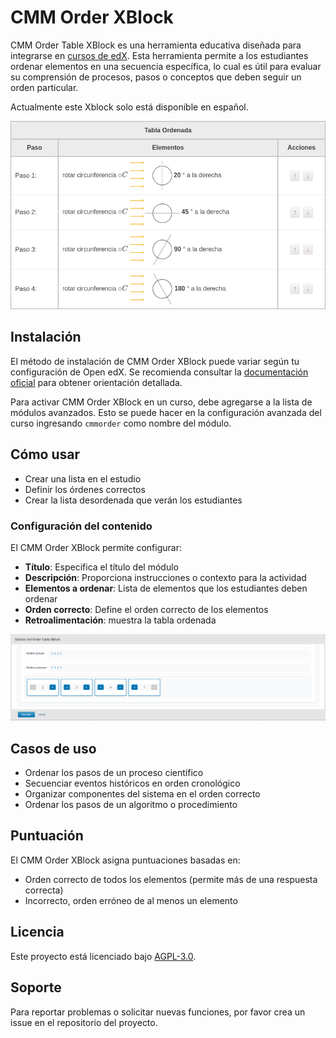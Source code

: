 # CMM Order XBlock

CMM Order Table XBlock es una herramienta educativa diseñada para integrarse en [cursos de edX](https://www.edx.org/). Esta herramienta permite a los estudiantes ordenar elementos en una secuencia específica, lo cual es útil para evaluar su comprensión de procesos, pasos o conceptos que deben seguir un orden particular.

Actualmente este Xblock solo está disponible en español.


![Ejemplo de uso de CMM Order XBlock](ordertable/static/images/example.png)

## Instalación

El método de instalación de CMM Order XBlock puede variar según tu configuración de Open edX. Se recomienda consultar la [documentación oficial](https://edx.readthedocs.io/projects/edx-installing-configuring-and-running/en/latest/configuration/install_xblock.html) para obtener orientación detallada.

Para activar CMM Order XBlock en un curso, debe agregarse a la lista de módulos avanzados. Esto se puede hacer en la configuración avanzada del curso ingresando `cmmorder` como nombre del módulo.

## Cómo usar

- Crear una lista en el estudio
- Definir los órdenes correctos
- Crear la lista desordenada que verán los estudiantes

### Configuración del contenido

El CMM Order XBlock permite configurar:

- **Título**: Especifica el título del módulo
- **Descripción**: Proporciona instrucciones o contexto para la actividad
- **Elementos a ordenar**: Lista de elementos que los estudiantes deben ordenar
- **Orden correcto**: Define el orden correcto de los elementos
- **Retroalimentación**: muestra la tabla ordenada

![Configuración del XBlock](ordertable/static/images/example-studio.png)

## Casos de uso

- Ordenar los pasos de un proceso científico
- Secuenciar eventos históricos en orden cronológico
- Organizar componentes del sistema en el orden correcto
- Ordenar los pasos de un algoritmo o procedimiento

## Puntuación

El CMM Order XBlock asigna puntuaciones basadas en:
- Orden correcto de todos los elementos (permite más de una respuesta correcta)
- Incorrecto, orden erróneo de al menos un elemento

## Licencia

Este proyecto está licenciado bajo [AGPL-3.0](LICENSE).

## Soporte

Para reportar problemas o solicitar nuevas funciones, por favor crea un issue en el repositorio del proyecto.
